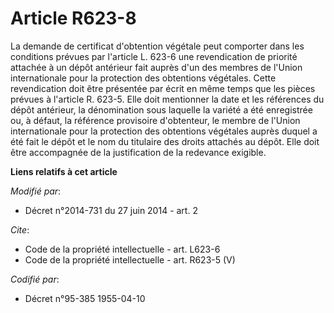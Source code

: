 # Article R623-8

La demande de certificat d'obtention végétale peut comporter dans les conditions prévues par l'article L. 623-6 une
revendication de priorité attachée à un dépôt antérieur fait auprès d'un des membres de l'Union internationale pour la
protection des obtentions végétales. Cette revendication doit être présentée par écrit en même temps que les pièces prévues à
l'article R. 623-5. Elle doit mentionner la date et les références du dépôt antérieur, la dénomination sous laquelle la
variété a été enregistrée ou, à défaut, la référence provisoire d'obtenteur, le membre de l'Union internationale pour la
protection des obtentions végétales auprès duquel a été fait le dépôt et le nom du titulaire des droits attachés au dépôt.
Elle doit être accompagnée de la justification de la redevance exigible.

**Liens relatifs à cet article**

_Modifié par_:

  - Décret n°2014-731 du 27 juin 2014 - art. 2

_Cite_:

  - Code de la propriété intellectuelle - art. L623-6
  - Code de la propriété intellectuelle - art. R623-5 (V)

_Codifié par_:

  - Décret n°95-385 1955-04-10
